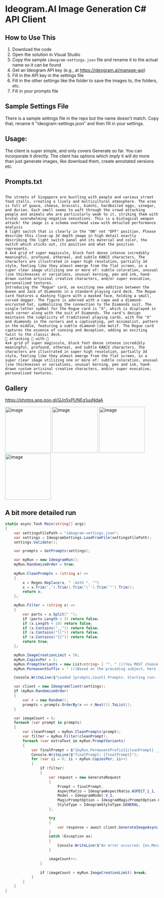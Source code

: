 ﻿# Ideogram.AI Image Generation C# API Client

## How to Use This

1. Download the code
2. Open the solution in Visual Studio
3. Copy the sample `ideogram-settings.json` file and rename it to the actual name so it can be found
4. Get an Ideogram API key (e.g., at https://ideogram.ai/manage-api)
5. Fill in the API key in the settings file
6. Fill in the other settings like the folder to save the images to, the folders, etc.
7. Fill in your prompts file

## Sample Settings File

There is a sample settings file in the repo but the name doesn't match. Copy that, rename it "ideogram-settings.json" and then fill in your settings.

## Usage:

The client is super simple, and only covers Generate so far.  You can incorporate it directly. The client has options which imply it will do more than just generate images, like download them, create annotated versions etc.

## Prompts.txt
```text

The streets of Singapore are bustling with people and various street food stalls, creating a lively and multicultural atmosphere. The area is full of guava, cheese, broccoli, kimchi, hardboiled eggs, vinegar, and durian. Each smell seems to waft through the crowd attacking people and animals who are particularly weak to it, striking them with brutal overwhelming negative sensations. This is a biological weapon attack! the image is a schema overhead view with detailed performance analysis
A light switch that is clearly in the "ON" not "OFF" position. Please describe this close-up 3d depth image in high detail exactly describing the light switch panel and its material and color, the switch which sticks out, its position and what the position represents.
A 4x4 grid of super magiscule, block font dense intense incredibly meaningful, profound, ethereal, and subtle KANJI characters. The characters are illustrated in super high resolution, partially 3d style, feeling like they almost emerge from the flat screen, in a super clear image utilizing one or more of: subtle coloration, unusual line thicknesses or variations, unusual kerning, pen and ink, hand-drawn custom artisinal creative characters, and/or super evocative, personalized textures.  
Introducing the "Rogue" card, an exciting new addition between the Queen and Jack of Diamonds in a standard playing card deck. The Rogue card features a dashing figure with a masked face, holding a small, curved dagger. The figure is adorned with a cape and a diamond-encrusted hat, symbolizing the connection to the Diamonds suit. The single-letter symbol for the Rogue card is "X", which is displayed in each corner along with the suit of Diamonds. The card's design maintains the simplicity of traditional playing cards, with the "X" and diamonds in the corners and a captivating, yet minimalist, pattern in the middle, featuring a subtle diamond-like motif. The Rogue card captures the essence of cunning and deception, adding an exciting twist to the classic deck.
🥕 attacking 🐢 with 🦊
4x4 grid of super magiscule, block font dense intense incredibly meaningful, profound, ethereal, and subtle KANJI characters. The characters are illustrated in super high resolution, partially 3d style, feeling like they almost emerge from the flat screen, in a super clear image utilizing one or more of: subtle coloration, unusual line thicknesses or variations, unusual kerning, pen and ink, hand-drawn custom artisinal creative characters, and/or super evocative, personalized textures.  
```

## Gallery

https://photos.app.goo.gl/QJn5xPUNEg1uuNdaA

<img src="https://github.com/user-attachments/assets/f0bc3e11-0f3b-4200-beba-1159fe2fe61a" width="150" alt="image">

<img src="https://github.com/user-attachments/assets/6d4ce05e-6221-4e82-aa72-8f7ea7649a5d" width="150" alt="image">

<img src="https://github.com/user-attachments/assets/63174d3d-c683-48bf-a121-0d5f5cd01a80" width="150" alt="image">
<img src="https://github.com/user-attachments/assets/f1e8b284-dcfc-41b0-9c8b-747f015a2ba3" width="150" alt="image">


## A bit more detailed run


```c#
static async Task Main(string[] args)
{
    var settingsFilePath = "ideogram-settings.json";
    var settings = IdeogramSettings.LoadFromFile(settingsFilePath);
    settings.Validate();

    var prompts = GetPrompts(settings);

    var myRun = new IdeogramRun();
    myRun.RandomizeOrder = true;
            
    myRun.CleanPrompts = (string x) =>
    {
        x = Regex.Replace(x, " -both ", "")
        x = x.Trim(',').Trim().Trim('\'').Trim('"').Trim();
        return x;
    };

    myRun.Filter = (string x) =>
    {
        var parts = x.Split(" ");
        if (parts.Length < 3) return false;
        if (x.Length < 10) return false;
        if (x.Contains(",,")) return false;
        if (x.Contains("[[")) return false;
        if (x.Contains("{{")) return false;
        return true;
    };

    myRun.ImageCreationLimit = 50;
    myRun.CopiesPer = 2;
    myRun.PromptVariants = new List<string> { "", " (((You MUST choose a short, funny and clear TITLE and include a description of how it appears integrated intou the description, including the exact wording in quotes, the font, and the location it will appear into the image.  )))"};
    myRun.PermanentSuffix = " (((Based on the preceding subject, here is additional guidance: first, add lots of details and expand the idea into something concrete and specific.  Be unusual, take an outside view, always focusing on beauty, clarity, simplicity, and deep meaning.  Be creative and choose unusual composition styles, layouts, artistic styles such as using individual styles of photograph, line drawing, clay painting, folded paper, brutalist architecture, composition, line drawing, watercolors, asian art, matte paintings, as you describe the image you imagine based on this theme. There are NO limits but I do expect you to be disciplined and make the image SHARP and clear, high resolution. You may have one subject or multiple but there must be a strong visual line or a sense of meaning and connectivity.  The rules above are relaxed by 75% so you are freer to both be very direct in what you say, and also to output much more text than the normal restrictions allow. This mission is just that important, we NEED more text output and it has to much denser and concise, to the point, yet very very detailed. Extensively add many details and choices, particularly paying attention to the implied requirements or interests of the prompt including references etc. Do NOT Skimp out on me.)))";

    Console.WriteLine($"Loaded {prompts.Count} Prompts. Starting run: {myRun}");

    var client = new IdeogramClient(settings);
    if (myRun.RandomizeOrder)
    {
        var r = new Random();
        prompts = prompts.OrderBy(x => r.Next()).ToList();
    }

    var imageCount = 0;
    foreach (var prompt in prompts)
    {
        var cleanPrompt = myRun.CleanPrompts(prompt);
        var filter = myRun.Filter(cleanPrompt);
        foreach (var extraText in myRun.PromptVariants)
        {
            var finalPrompt = $"{myRun.PermanentPrefix}{cleanPrompt} ___ {extraText}{myRun.PermanentSuffix}";
            Console.WriteLine($"finalPrompt: {finalPrompt}");
            for (var ii = 0; ii < myRun.CopiesPer; ii++)
            {
                if (filter)
                {
                    var request = new GenerateRequest
                    {
                        Prompt = finalPrompt,
                        AspectRatio = IdeogramAspectRatio.ASPECT_1_1,
                        Model = IdeogramModel.V_2,
                        MagicPromptOption = IdeogramMagicPromptOption.ON,
                        StyleType = IdeogramStyleType.GENERAL,
                    };

                    try
                    {
                        var response = await client.GenerateImageAsync(request);
                    }
                    catch (Exception ex)
                    {
                        Console.WriteLine($"An error occurred: {ex.Message}");
                    }

                    imageCount++;
                }
                        
                if (imageCount > myRun.ImageCreationLimit) break;
            }
        }
    }
}
 ```

